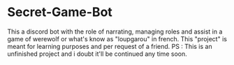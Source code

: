 # Secret-Game-Bot
This a discord bot with the role of narrating, managing roles and assist in a game of werewolf or what's know as "loupgarou" in french.
This "project" is meant for learning purposes and per request of a friend.
PS : This is an unfinished project and i doubt it'll be continued any time soon.
